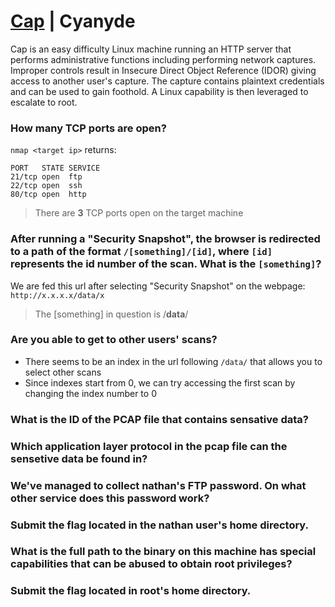 [Cap](https://app.hackthebox.com/machines/Cap) | Cyanyde
========================================================

Cap is an easy difficulty Linux machine running an HTTP server that performs administrative functions including performing network captures. Improper controls result in Insecure Direct Object Reference (IDOR) giving access to another user's capture. The capture contains plaintext credentials and can be used to gain foothold. A Linux capability is then leveraged to escalate to root.

### How many TCP ports are open?

<code>nmap \<target ip></code> returns:

```
PORT   STATE SERVICE
21/tcp open  ftp
22/tcp open  ssh
80/tcp open  http
```

> There are **3** TCP ports open on the target machine

### After running a "Security Snapshot", the browser is redirected to a path of the format `/[something]/[id]`, where `[id]` represents the id number of the scan. What is the `[something]`?

We are fed this url after selecting "Security Snapshot" on the webpage: `http://x.x.x.x/data/x`

> The [something] in question is /**data**/

### Are you able to get to other users' scans?

- There seems to be an index in the url following `/data/` that allows you to select other scans
- Since indexes start from 0, we can try accessing the first scan by changing the index number to 0

### What is the ID of the PCAP file that contains sensative data?

### Which application layer protocol in the pcap file can the sensetive data be found in?

### We've managed to collect nathan's FTP password. On what other service does this password work?

### Submit the flag located in the nathan user's home directory.

### What is the full path to the binary on this machine has special capabilities that can be abused to obtain root privileges?

### Submit the flag located in root's home directory.